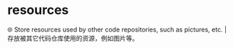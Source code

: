 # resources
🌐 Store resources used by other code repositories, such as pictures, etc. | 存放被其它代码仓库使用的资源，例如图片等。
